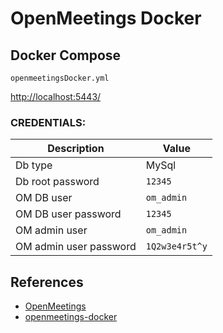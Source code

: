 # OpenMeetings Docker

## Docker Compose
`openmeetingsDocker.yml`

[http://localhost:5443/](http://localhost:5443/)

### CREDENTIALS:

|Description|Value|
|-----------|-----|
|Db type| MySql|
|Db root password|`12345`|
|OM DB user|`om_admin`|
|OM DB user password|`12345`|
|OM admin user|`om_admin`|
|OM admin user password|`1Q2w3e4r5t^y`|

## References
- [OpenMeetings](https://openmeetings.apache.org/)
- [openmeetings-docker](https://github.com/openmeetings/openmeetings-docker)